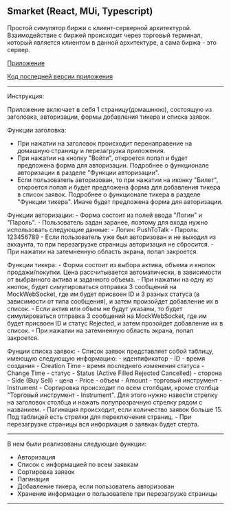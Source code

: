 ## Smarket (React, MUi, Typescript)

Простой симулятор биржи с клиент-серверной архитектурой. Взаимодействие с биржей происходит через торговый терминал, который является клиентом в данной архитектуре, а сама биржа - это сервер.

[Приложение](https://pushtotalkme.github.io/Smarket/)

[Код последней версии приложения](https://github.com/PushToTalkMe/Smarket/tree/release)

--------------------------------------

Инструкция:

Приложение включает в себя 1 страницу(домашнюю), состоящую из заголовка, авторизации, формы добавления тикера и списка заявок.

Функции заголовка:
  - При нажатии на заголовок происходит перенаправение на домашную страницу и перезагрузка приложения.
  - При нажатии на кнопку "Войти", откроется попап и будет предложена форма для авторизации. Подробнее о функционале авторизации в разделе "Функции авторизации".
  - Если пользователь авторизован, то при нажатии на иконку "Билет", откроется попап и будет предложена форма для добавления тикера в список заявок. Подробнее о функционале тикера в разделе "Функции тикера". Иначе будет предложена форма для авторизации.
    
  Функции авторизации:
    - Форма состоит из полей ввода "Логин" и "Пароль".
    - Пользователь задан заранее, поэтому для входа нужно использовать следующие данные:
      - Логин: PushToTalk
      - Пароль: 123456789
    - Если пользователь уже был авторизован и не выходил из аккаунта, то при перезагрузке страницы авторизация не сбросится.
    - При нажатии на затемненную область экрана, попап закроется.
    
  Функции тикера:
    - Форма состоит из выбора актива, объема и кнопок продажи/покупки. Цена рассчитывается автоматически, в зависимости от выбранного актива и заданного объема.
    - При нажатии на одну из кнопок, будет симулироваться отправка 3 сообщений на MockWebSocket, где им будет присвоен ID и 3 разных статуса (в зависимости от типа сообщения), и затем произойдет добавление их в список.
    - Если актив или объем не будут указаны, то будет симулироваться отправка 3 сообщений на MockWebSocket, где им будет присвоен ID и статус Rejected, и затем прозойдет добавление их в список.
    - При нажатии на затемненную область экрана, попап закроется.
    
  Фунции списка заявок:
    - Список заявок представляет собой таблицу, имеющую следующую информацию:
      - идентификатор - ID
      - время создания - Creation Time
      - время последнего изменения статуса - Change Time
      - статус - Status (Active Filled Rejected Cancelled)
      - сторона - Side (Buy Sell)
      - цена - Price
      - объем - Amount
      - торговый инструмент - Instrument
    - Сортировка происходит по всем столбцам, кроме столбца "Торговый инструмент - Instrument". Для этого нужно навести стрелку на заголовок столбца и нажать полупрозрачную стрелку рядом с названием.
    - Пагинация происходит, если количество заявок больше 15. Под таблицей есть стрелки для переключения страниц.
    - При перезагрузке страницы вся информация о заявках будет стерта.
    
--------------------------------------

В нем были реализованы следующие функции:
  - Авторизация
  - Список с информацией по всем заявкам
  - Сортировка заявок
  - Пагинация
  - Добавление тикера, если пользователь авторизован
  - Хранение информации о пользователе при перезагрузке страницы
  
--------------------------------------
